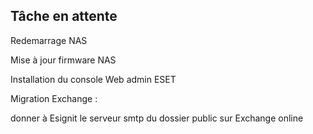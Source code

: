 ## Tâche en attente

Redemarrage NAS

Mise à jour firmware NAS

Installation du console Web admin ESET

Migration Exchange :

  donner à Esignit le serveur smtp du dossier public sur Exchange online
